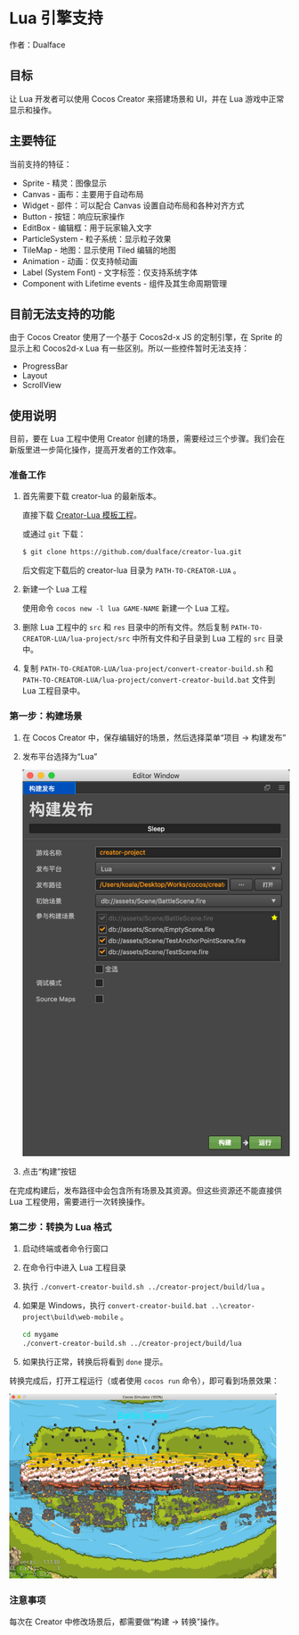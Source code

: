 # Lua 引擎支持

作者：Dualface

## 目标

让 Lua 开发者可以使用 Cocos Creator 来搭建场景和 UI，并在 Lua 游戏中正常显示和操作。

## 主要特征

当前支持的特征：

-   Sprite - 精灵：图像显示
-   Canvas - 画布：主要用于自动布局
-   Widget - 部件：可以配合 Canvas 设置自动布局和各种对齐方式
-   Button - 按钮：响应玩家操作
-   EditBox - 编辑框：用于玩家输入文字
-   ParticleSystem - 粒子系统：显示粒子效果
-   TileMap - 地图：显示使用 Tiled 编辑的地图
-   Animation - 动画：仅支持帧动画
-   Label (System Font) - 文字标签：仅支持系统字体
-   Component with Lifetime events - 组件及其生命周期管理


## 目前无法支持的功能

由于 Cocos Creator 使用了一个基于 Cocos2d-x JS 的定制引擎，在 Sprite 的显示上和 Cocos2d-x Lua 有一些区别。所以一些控件暂时无法支持：

-   ProgressBar
-   Layout
-   ScrollView


## 使用说明

目前，要在 Lua 工程中使用 Creator 创建的场景，需要经过三个步骤。我们会在新版里进一步简化操作，提高开发者的工作效率。


### 准备工作

1. 首先需要下载 creator-lua 的最新版本。

    直接下载 [Creator-Lua 模板工程](http://cocostudio.download.appget.cn/CocosCreator/packages/creator-lua-v1.2.0.zip)。

    或通过 `git` 下载：

    ```bash
    $ git clone https://github.com/dualface/creator-lua.git
    ```

    后文假定下载后的 creator-lua 目录为 `PATH-TO-CREATOR-LUA` 。

2. 新建一个 Lua 工程

    使用命令 `cocos new -l lua GAME-NAME` 新建一个 Lua 工程。

3. 删除 Lua 工程中的 `src` 和 `res` 目录中的所有文件。然后复制 `PATH-TO-CREATOR-LUA/lua-project/src` 中所有文件和子目录到 Lua 工程的 `src` 目录中。
4. 复制 `PATH-TO-CREATOR-LUA/lua-project/convert-creator-build.sh` 和 `PATH-TO-CREATOR-LUA/lua-project/convert-creator-build.bat` 文件到 Lua 工程目录中。


### 第一步：构建场景

1. 在 Cocos Creator 中，保存编辑好的场景，然后选择菜单“项目 -> 构建发布”
2. 发布平台选择为“Lua”

    ![build](build-to-lua/build.png)

3. 点击“构建”按钮

在完成构建后，发布路径中会包含所有场景及其资源。但这些资源还不能直接供 Lua 工程使用，需要进行一次转换操作。


### 第二步：转换为 Lua 格式

1. 启动终端或者命令行窗口
2. 在命令行中进入 Lua 工程目录
3. 执行 `./convert-creator-build.sh ../creator-project/build/lua` 。
4. 如果是 Windows，执行 `convert-creator-build.bat ..\creator-project\build\web-mobile` 。

    ```bash
    cd mygame
    ./convert-creator-build.sh ../creator-project/build/lua
    ```

4. 如果执行正常，转换后将看到 `done` 提示。

转换完成后，打开工程运行（或者使用 `cocos run` 命令），即可看到场景效果：

![play scene](build-to-lua/play-scene.gif)


### 注意事项

每次在 Creator 中修改场景后，都需要做“构建 -> 转换”操作。

